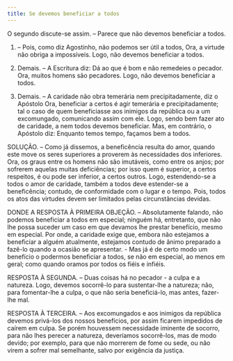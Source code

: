 ```yaml
---
title: Se devemos beneficiar a todos
---
```


O segundo discute-se assim. – Parece que não devemos beneficiar a todos.  

1. – Pois, como diz Agostinho, não podemos ser útil a todos, Ora, a virtude não obriga a impossíveis. Logo, não devemos beneficiar a todos.  

2. Demais. – A Escritura diz: Dá ao que é bom e não remedeies o pecador. Ora, muitos homens são pecadores. Logo, não devemos beneficiar a todos.  

3. Demais. – A caridade não obra temerária nem precipitadamente, diz o Apóstolo Ora, beneficiar a certos é agir temerária e precipitadamente; tal o caso de quem beneficiasse aos inimigos da república ou a um excomungado, comunicando assim com ele. Logo, sendo bem fazer ato de caridade, a nem todos devemos beneficiar.  Mas, em contrário, o Apóstolo diz: Enquanto temos tempo, façamos bem a todos.  

SOLUÇÃO. – Como já dissemos, a beneficência resulta do amor, quando este move os seres superiores a proverem às necessidades dos inferiores. Ora, os graus entre os homens não são imutáveis, como entre os anjos; por sofrerem aquelas muitas deficiências; por isso quem é superior, a certos respeitos, é ou pode ser inferior, a certos outros. Logo, estendendo-se a todos o amor de caridade, também a todos deve estender-se a beneficência; contudo, de conformidade com o lugar e o tempo. Pois, todos os atos das virtudes devem ser limitados pelas circunstâncias devidas.  

DONDE A RESPOSTA À PRIMEIRA OBJEÇÃO. – Absolutamente falando, não podemos beneficiar a todos em especial; ninguém há, entretanto, que não lhe possa suceder um caso em que devamos lhe prestar benefício, mesmo em especial. Por onde, a caridade exige que, embora não estejamos a beneficiar a alguém atualmente, estejamos contudo de ânimo preparado a fazê-lo quando a ocasião se apresentar. - Mas já é de certo modo um benefício o podermos beneficiar a todos, se não em especial, ao menos em geral; como quando oramos por todos os fiéis e infiéis.  

RESPOSTA À SEGUNDA. – Duas coisas há no pecador - a culpa e a natureza. Logo, devemos socorrê-lo para sustentar-lhe a natureza; não, para fomentar-lhe a culpa, o que não seria beneficiá-lo, mas antes, fazer-lhe mal.  

RESPOSTA À TERCEIRA. – Aos excomungados e aos inimigos da república devemos privá-los dos nossos benefícios, por assim ficarem impedidos de caírem em culpa. Se porém houvessem necessidade iminente de socorro, para não lhes perecer a natureza, deveríamos socorrê-los, mas de modo devido; por exemplo, para que não morrerem de fome ou sede, ou não virem a sofrer mal semelhante, salvo por exigência da justiça.